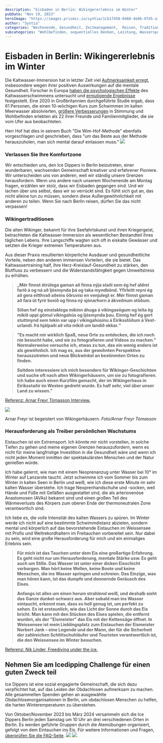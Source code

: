 ```yaml
---
description: "Eisbaden in Berlin: Wikingererlebnis im Winter"
pubDate: "Nov 19, 2023"
heroImage: "https://images.prismic.io/syntia/1cb1f458-0460-4e0b-97d5-a1e306d6b785_IMG_20231118_153346.jpg?auto=compress,format"
author: "Syntia"
categories: "Wochenende, Gesundheit, Zeitmanagement,  Reisen, Traditionen"
subcategories: "Wohlbefinden, sequentielles Denken, Leistung, Wassersport"
---
```


# **Eisbaden in Berlin: Wikingererlebnis im Winter**

Die Kaltwasser-Immersion hat in letzter Zeit viel
[Aufmerksamkeit erregt](https://www.nytimes.com/2021/01/01/style/cold-water-swimming-benefits.html),
insbesondere wegen ihrer positiven Auswirkungen auf die mentale Gesundheit.
Forscher in Europa
[haben die psychologischen Effekte](https://www.sciencedirect.com/science/article/abs/pii/S1550830720300859)
des Kaltwasserschwimmens untersucht und
[ermutigende Ergebnisse](https://pubmed.ncbi.nlm.nih.gov/15253480/)
festgestellt. Eine 2020 in Großbritannien durchgeführte Studie ergab, dass 61
Personen, die einen 10-wöchigen Kurs zum Schwimmen im kalten Meerwasser
absolvierten,
[größere Verbesserungen](https://onlinelibrary.wiley.com/doi/10.1002/lim2.12) in
Stimmung und Wohlbefinden erlebten als 22 ihrer Freunde und Familienmitglieder,
die sie vom Ufer aus beobachteten.

Herr Hof hat dies in seinem Buch "Die Wim-Hof-Methode" ebenfalls vorgeschlagen
und geschrieben, dass "um das Beste aus der Methode herauszuholen, man sich
mental darauf einlassen muss."
![](https://images.prismic.io/syntia/1cb1f458-0460-4e0b-97d5-a1e306d6b785_IMG_20231118_153346.jpg?auto=compress,format)

### **Verlassen Sie Ihre Komfortzone**

Wir entschieden uns, den Ice Dippers in Berlin beizutreten, einer wunderbaren,
wachsenden Gemeinschaft kreativer und erfahrener Pioniere. Wir unterscheiden uns
von anderen, weil wir ständig unsere Grenzen herausfordern. Wenn uns andere nach
unserem Wochenende am Montag fragen, erzählen wir stolz, dass wir Eisbaden
gegangen sind. Und wir lachen über uns selbst, dass wir so verrückt sind. Es
fühlt sich gut an, das nicht alleine tun zu müssen, sondern diese
Außergewöhnlichkeit mit anderen zu teilen. Wenn Sie nach Berlin reisen, dürfen
Sie das nicht verpassen!

### **Wikingertraditionen**

Die alten Wikinger, bekannt für ihre Seefahrtskunst und ihren Kriegergeist,
betrachteten die Kaltwasser-Immersion als wesentlichen Bestandteil ihres
täglichen Lebens. Ihre Langschiffe wagten sich oft in eiskalte Gewässer und
setzten die Krieger extremen Temperaturen aus.

Aus dieser Praxis resultierten körperliche Ausdauer und gesundheitliche
Vorteile, neben den anderen immensen Vorteilen, die sie bietet. Das
Kaltwassertraining half, ihre Herz-Kreislauf-Gesundheit zu stärken, den
Blutfluss zu verbessern und die Widerstandsfähigkeit gegen Umweltstress zu
erhöhen.

> **„Mér finnst ótrú­lega gam­an að finna nýja staði sem ég hef aldrei farið á
> og ná að ljós­mynda þá og taka mynd­bönd. Yf­ir­leitt reyni ég að gera
> eitt­hvað aðeins öðru­vísi en venju­legt er. Mér finnst gam­an að fara út
> fyr­ir boxið og finna ný sjón­ar­horn á ákveðnum stöðum.**
>
> **Síðan hef ég ein­stak­lega mik­inn áhuga á vík­inga­sög­um og leita ég mikið
> uppi göm­ul vík­inga­hús og ljós­mynda þau. Einnig hef ég gert stutt­mynd sem
> tek­in var upp í vík­inga­hús­inu á Ei­ríks­stöðum á Vest­ur­landi. Þá
> hjálpaði að vita mikið um landið okk­ar.“**

> **"Es macht mir wirklich Spaß, neue Orte zu entdecken, die ich noch nie
> besucht habe, und sie zu fotografieren und Videos zu machen." Normalerweise
> versuche ich, etwas zu tun, das ein wenig anders ist als gewöhnlich. Ich mag
> es, aus der gewohnten Perspektive herauszutreten und neue Blickwinkel an
> bestimmten Orten zu finden.**
>
> **Seitdem interessiere ich mich besonders für Wikinger-Geschichten und suche
> oft nach alten Wikingerhäusern, um sie zu fotografieren. Ich habe auch einen
> Kurzfilm gemacht, der im Wikingerhaus in Eiríksstaðir im Westen gedreht wurde.
> Es half sehr, viel über unser Land zu wissen."**

[Referenz: Arnar Freyr Tómasson Interview.](https://www.mbl.is/ferdalog/frettir/2020/06/03/mer%5C_finnst%5C_otrulega%5C_gaman%5C_ad%5C_finna%5C_nyja%5C_stadi/)

![](https://images.prismic.io/syntia/58f9cd20-f291-4e56-a352-8d829349a54f_1210021.jpg?auto=compress,format)

Arn­ar Freyr ist begeistert von Wikingerhäusern. _Foto/​Arn­ar Freyr Tóm­as­son_

### **Herausforderung als Treiber persönlichen Wachstums**

Eistauchen ist ein Extremsport. Ich könnte mir nicht vorstellen, in solche
Tiefen zu gehen und meine eigenen Grenzen herauszufordern, wenn es nicht für
meine langfristige Investition in die Gesundheit wäre und wenn ich nicht jeden
Moment inmitten der spektakulärsten Menschen und der Natur genießen würde.

Ich habe gelernt, wie man mit einem Neoprenanzug unter Wasser bei 10° im Winter
auf Lanzarote taucht. Jetzt schwimme ich vom Sommer bis zum Winter in kalten
Seen in Berlin und weiß, wie ich diese erste Minute im sehr kalten Wasser
überstehe. Ich trage Neoprenhandschuhe und -socken, weil Hände und Füße mit
Gefäßen ausgestattet sind, die als arteriovenöse Anastomosen (AVAs) bekannt sind
und einen großen Teil des Wärmeverlusts des Körpers zum oberen Ende der
thermoneutralen Zone verantwortlich sind.

Ich liebe es, die volle Intensität des kalten Wassers zu spüren. Im Winter werde
ich nicht auf eine bestimmte Schwimmdistanz abzielen, sondern mental und
körperlich auf das bevorstehende Eistauchen im Weissensee mit Profis und
Weltrekordhaltern im Freitauchen vorbereitet sein. Nur dabei zu sein, wird eine
große Herausforderung für mich und ein einmaliges Erlebnis sein.

> **Für mich ist das Tauchen unter dem Eis eine großartige Erfahrung. Es geht
> nicht nur um Herausforderung, mentale Stärke usw. Es geht auch um Stille. Das
> Wasser ist unter einer dicken Eisschicht verborgen. Man hört keine Wellen,
> keine Boote und keine Menschen, die ins Wasser springen und schreien. Das
> Einzige, was man hören kann, ist das dumpfe und donnernde Geräusch des
> Eises.**
>
> **Anfangs ist alles um einen herum strahlend weiß, und deshalb sieht das Ganze
> dunkel-schwarz aus. Aber sobald man ins Wasser eintaucht, erkennt man, dass es
> hell genug ist, um perfekt zu sehen. Es ist erstaunlich, wie das Licht der
> Sonne durch das Eis bricht. Man kann mit den Stücken des Eises spielen, die
> entfernt wurden, als der "Eismeister" das Eis mit der Kettensäge öffnet. In
> Weissensee ist mein Lieblingsplatz zum Eistauchen der Eismeister Norbert Jank
> – eine Legende und der Mann, der für die Sicherheit der zahlreichen
> Schlittschuhläufer und Touristen verantwortlich ist, die den Weissensee im
> Winter besuchen.**

[Referenz: Nik Linder, Freediving under the ice.](https://niklinder.com/post/freediving-under-the-ice-by-nik-linder-mares/)

## **Nehmen Sie am Icedipping Challenge für einen guten Zweck teil**

Ice Dippers ist eine sozial engagierte Gemeinschaft, die sich dazu verpflichtet
hat, auf das Leiden der Obdachlosen aufmerksam zu machen. Alle gesammelten
Spenden gehen an ausgewählte Obdachlosenorganisationen in Berlin, um obdachlosen
Menschen zu helfen, die harten Winteremperaturen zu überstehen.

Von Oktober/November 2023 bis März 2024 versammeln sich die Ice Dippers Berlin
jeden Samstag um 10 Uhr an drei verschiedenen Orten in Berlin. Es werden
geführte Gruppen durch die Atemübungen organisiert, gefolgt von dem Eintauchen
ins Eis. Für weitere Informationen und Fragen,
[überprüfen Sie die FAQ-Seite](https://icedippers.com/faq).
![](https://images.prismic.io/syntia/871cbb56-8c74-4dd1-a71b-4a9d6577ba68_20231118_105312-fotor-20231119221033.jpg?auto=compress,format)
![](https://images.prismic.io/syntia/3e5a1f14-0437-454e-ae98-2c66172e48f8_20231118_113549-fotor-20231119221344.jpg?auto=compress,format)
